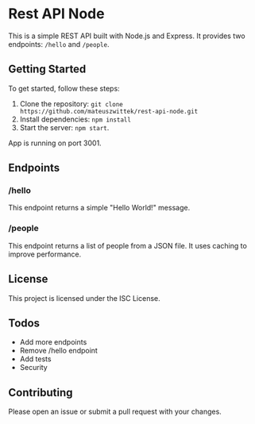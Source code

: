 # Rest API Node

This is a simple REST API built with Node.js and Express. It provides two endpoints: `/hello` and `/people`.

## Getting Started

To get started, follow these steps:

1. Clone the repository: `git clone https://github.com/mateuszwittek/rest-api-node.git`
2. Install dependencies: `npm install`
3. Start the server: `npm start`. 

App is running on port 3001.

## Endpoints

### /hello

This endpoint returns a simple "Hello World!" message.

### /people

This endpoint returns a list of people from a JSON file. It uses caching to improve performance.

## License

This project is licensed under the ISC License.

## Todos

- Add more endpoints
- Remove /hello endpoint
- Add tests
- Security

## Contributing

Please open an issue or submit a pull request with your changes.